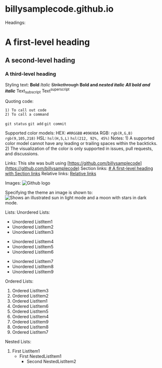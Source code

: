 # billysamplecode.github.io

Headings:
# A first-level heading
## A second-level hading
### A third-level heading

Styling text:
**Bold**
*Italic*
~~Strikethrough~~
**Bold and _nested italic_**
***All bold and italic***
Text<sub>subscript</sub>
Text<sup>superscript</sup>

Quoting code:
```Backticks: 
1) To call out code
2) To call a command
```
```git status```
```git add```
```git commit```

Supported color models:
HEX:
`#RRGGBB`
`#0969DA`
RGB:
`rgb(R,G,B)`
`rgb(9,105,218)`
HSL:
`hsl(H,S,L)`
`hsl(212, 92%, 45%)`
Notes: 1) A supported color model cannot have any leading or trailing spaces within the backticks.
2) The visualization of the color is only supported in issues, pull requests, and discussions.

Links:
This site was built using [https://github.com/billysamplecode](https://github.com/billysamplecode)
Section links:
[# A first-level heading with Section links](root/fileName.fileType)
Relative links:
[Relative links](root/fileName.fileType)

Images:
![Github logo](https://github.githubassets.com/assets/github-logo-55c5b9a1fe52.png)

Specifying the theme an image is shown to:
<picture>
  <source media="(prefers-color-scheme: dark)" srcset="https://user-images.githubusercontent.com/25423296/163456776-7f95b81a-f1ed-45f7-b7ab-8fa810d529fa.png">
  <source media="(prefers-color-scheme: light)" srcset="https://user-images.githubusercontent.com/25423296/163456779-a8556205-d0a5-45e2-ac17-42d089e3c3f8.png">
  <img alt="Shows an illustrated sun in light mode and a moon with stars in dark mode." src="https://user-images.githubusercontent.com/25423296/163456779-a8556205-d0a5-45e2-ac17-42d089e3c3f8.png">
</picture>

Lists:
Unordered Lists:
- Unordered ListItem1
- Unordered ListItem2
- Unordered ListItem3
* Unordered ListItem4
* Unordered ListItem5
* Unordered ListItem6
+ Unordered ListItem7
+ Unordered ListItem8
+ Unordered ListItem9

Ordered Lists:
1. Ordered ListItem3
1. Ordered ListItem2
1. Ordered ListItem1
2. Ordered ListItem6
2. Ordered ListItem5
2. Ordered ListItem4
3. Ordered ListItem9
3. Ordered ListItem8
3. Ordered ListItem7

Nested Lists:
1. First ListItem1
   - First NestedListItem1
     - Second NestedListItem2 
  


